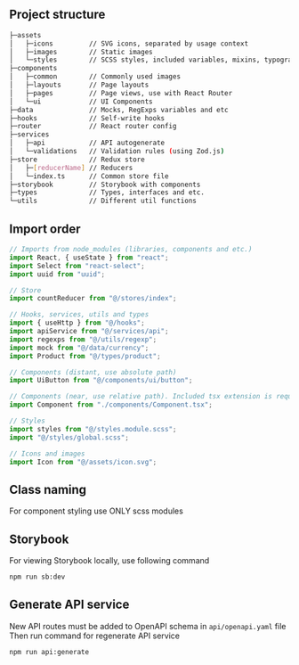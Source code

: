 ## Project structure

```bash
├─assets
│   ├─icons         // SVG icons, separated by usage context
│   ├─images        // Static images
│   └─styles        // SCSS styles, included variables, mixins, typography and etc.
├─components
│   ├─common        // Commonly used images
│   ├─layouts       // Page layouts
│   ├─pages         // Page views, use with React Router
│   └─ui            // UI Components
├─data              // Mocks, RegExps variables and etc
├─hooks             // Self-write hooks
├─router            // React router config
├─services
│   ├─api           // API autogenerate
│   └─validations   // Validation rules (using Zod.js)
├─store             // Redux store
│   ├─[reducerName] // Reducers
│   └─index.ts      // Common store file
├─storybook         // Storybook with components
├─types             // Types, interfaces and etc.
└─utils             // Different util functions
```

## Import order

```js
// Imports from node_modules (libraries, components and etc.)
import React, { useState } from "react";
import Select from "react-select";
import uuid from "uuid";

// Store
import countReducer from "@/stores/index";

// Hooks, services, utils and types
import { useHttp } from "@/hooks";
import apiService from "@/services/api";
import regexps from "@/utils/regexp";
import mock from "@/data/currency";
import Product from "@/types/product";

// Components (distant, use absolute path)
import UiButton from "@/components/ui/button";

// Components (near, use relative path). Included tsx extension is required!
import Component from "./components/Component.tsx";

// Styles
import styles from "@/styles.module.scss";
import "@/styles/global.scss";

// Icons and images
import Icon from "@/assets/icon.svg";
```

## Class naming

For component styling use ONLY scss modules

## Storybook

For viewing Storybook locally, use following command

```bash
npm run sb:dev
```

## Generate API service

New API routes must be added to OpenAPI schema in `api/openapi.yaml` file
Then run command for regenerate API service

```bash
npm run api:generate
```
